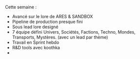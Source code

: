 
Cette semaine : 

- Avancé sur le lore de ARES & SANDBOX 
- Pipeline de production presque fini
- Sous lead lore designé 
- 7 équipe défini Univers, Sociétés, Factions, Techno, Mondes, Transports, Mystères. (avec un lead par thème)
- Travail en Sprint hebdo 
- R&D tools avec koothka
- 